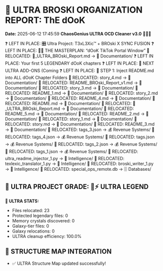 # 🌌 ULTRA BROSKI ORGANIZATION REPORT: ThE dOoK
**Date:** 2025-06-12 17:45:59
**ChaosGenius ULTRA OCD Cleaner v3.0** 🧠💜🌌

❓ LEFT IN PLACE: 🎛️ Ultra Project: T3xL3Xic™ + BROski X SYNC FUSION
❓ LEFT IN PLACE: 🧠💡 THE MASTERPLAN: “dOoK TikTok Portal Window”
📁 RELOCATED: 🌌_ULTRA_BROski_Report.md → 📝 Documentation/
❓ LEFT IN PLACE: Your first 5 LEGENDARY dOoK chapters
❓ LEFT IN PLACE: 💎 NEXT ULTRA ADD-ONS (Coming
❓ LEFT IN PLACE: 🔧 STEP 1: Inject README.md into ALL dOoK Chapter Folders
📁 RELOCATED: story_4.md → 📝 Documentation/
📁 RELOCATED: README_BROski_Report_v1.md → 📝 Documentation/
📁 RELOCATED: story_3.md → 📝 Documentation/
📁 RELOCATED: README_1.md → 📝 Documentation/
📁 RELOCATED: story_2.md → 📝 Documentation/
📁 RELOCATED: README_4.md → 📝 Documentation/
📁 RELOCATED: README.md → 📝 Documentation/
📁 RELOCATED: 🌌_ULTRA_BROski_Report.md → 📝 Documentation/
📁 RELOCATED: README_5.md → 📝 Documentation/
📁 RELOCATED: README_2.md → 📝 Documentation/
📁 RELOCATED: story_1.md → 📝 Documentation/
📁 RELOCATED: story.md → 📝 Documentation/
📁 RELOCATED: README_3.md → 📝 Documentation/
📁 RELOCATED: tags_3.json → 💰 Revenue Systems/
📁 RELOCATED: tags_4.json → 💰 Revenue Systems/
📁 RELOCATED: tags.json → 💰 Revenue Systems/
📁 RELOCATED: tags_2.json → 💰 Revenue Systems/
📁 RELOCATED: tags_1.json → 💰 Revenue Systems/
📁 RELOCATED: ultra_readme_injector_1.py → 🧠 Intelligence/
📁 RELOCATED: texlexic_translator_1.py → 🧠 Intelligence/
📁 RELOCATED: broski_writer_1.py → 🧠 Intelligence/
📁 RELOCATED: special_ops_remote.db → 🗄️ Databases/

## 🌌 ULTRA PROJECT GRADE: 💯⚡ ULTRA LEGEND
**🧠 ULTRA STATS:**
- Files relocated: 23
- Protected legendary files: 0
- Memory crystals discovered: 0
- Galaxy-tier files: 0
- Galaxy relocations: 0
- ULTRA cleanup efficiency: 100.0%

## 🔄 STRUCTURE MAP INTEGRATION
- ✅ ULTRA Structure Map updated successfully!